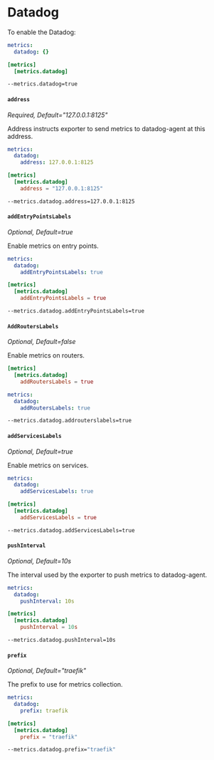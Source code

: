 # Datadog

To enable the Datadog:

```yaml tab="File (YAML)"
metrics:
  datadog: {}
```

```toml tab="File (TOML)"
[metrics]
  [metrics.datadog]
```

```bash tab="CLI"
--metrics.datadog=true
```

#### `address`

_Required, Default="127.0.0.1:8125"_

Address instructs exporter to send metrics to datadog-agent at this address.

```yaml tab="File (YAML)"
metrics:
  datadog:
    address: 127.0.0.1:8125
```

```toml tab="File (TOML)"
[metrics]
  [metrics.datadog]
    address = "127.0.0.1:8125"
```

```bash tab="CLI"
--metrics.datadog.address=127.0.0.1:8125
```

#### `addEntryPointsLabels`

_Optional, Default=true_

Enable metrics on entry points.

```yaml tab="File (YAML)"
metrics:
  datadog:
    addEntryPointsLabels: true
```

```toml tab="File (TOML)"
[metrics]
  [metrics.datadog]
    addEntryPointsLabels = true
```

```bash tab="CLI"
--metrics.datadog.addEntryPointsLabels=true
```
#### `AddRoutersLabels`

_Optional, Default=false_

Enable metrics on routers.

```toml tab="File (TOML)"
[metrics]
  [metrics.datadog]
    addRoutersLabels = true
```

```yaml tab="File (YAML)"
metrics:
  datadog:
    addRoutersLabels: true
```

```bash tab="CLI"
--metrics.datadog.addrouterslabels=true
```

#### `addServicesLabels`

_Optional, Default=true_

Enable metrics on services.

```yaml tab="File (YAML)"
metrics:
  datadog:
    addServicesLabels: true
```

```toml tab="File (TOML)"
[metrics]
  [metrics.datadog]
    addServicesLabels = true
```

```bash tab="CLI"
--metrics.datadog.addServicesLabels=true
```

#### `pushInterval`

_Optional, Default=10s_

The interval used by the exporter to push metrics to datadog-agent.

```yaml tab="File (YAML)"
metrics:
  datadog:
    pushInterval: 10s
```

```toml tab="File (TOML)"
[metrics]
  [metrics.datadog]
    pushInterval = 10s
```

```bash tab="CLI"
--metrics.datadog.pushInterval=10s
```

#### `prefix`

_Optional, Default="traefik"_

The prefix to use for metrics collection.

```yaml tab="File (YAML)"
metrics:
  datadog:
    prefix: traefik
```

```toml tab="File (TOML)"
[metrics]
  [metrics.datadog]
    prefix = "traefik"
```

```bash tab="CLI"
--metrics.datadog.prefix="traefik"
```
